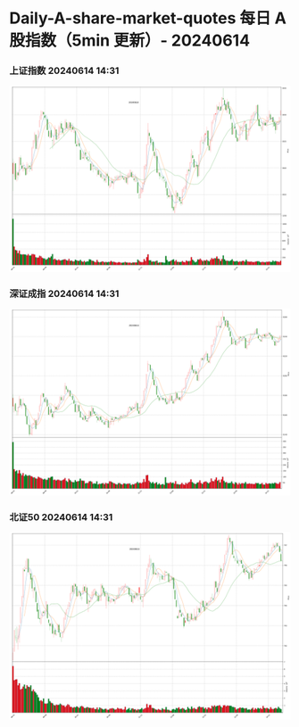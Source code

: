 
# Daily-A-share-market-quotes 每日 A 股指数（5min 更新）- 20240614

### 上证指数 20240614 14:31
![](./fig/2024/6/20240614-sh000001.png)

### 深证成指 20240614 14:31
![](./fig/2024/6/20240614-sz399001.png)

### 北证50 20240614 14:31
![](./fig/2024/6/20240614-bj899050.png)
